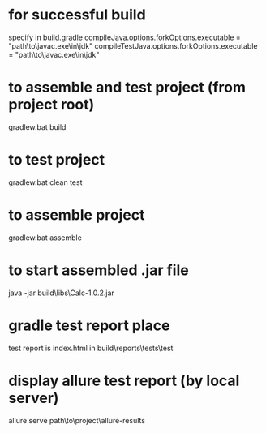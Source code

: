 # for successful build
specify in build.gradle
compileJava.options.forkOptions.executable = "path\\to\\javac.exe\\in\\jdk"
compileTestJava.options.forkOptions.executable = "path\\to\\javac.exe\\in\\jdk"

# to assemble and test project (from project root)
gradlew.bat build

# to test project
gradlew.bat clean test

# to assemble project
gradlew.bat assemble

# to start assembled .jar file
java -jar build\libs\Calc-1.0.2.jar

# gradle test report place
test report is index.html in build\reports\tests\test

# display allure test report (by local server)
allure serve path\to\project\allure-results
